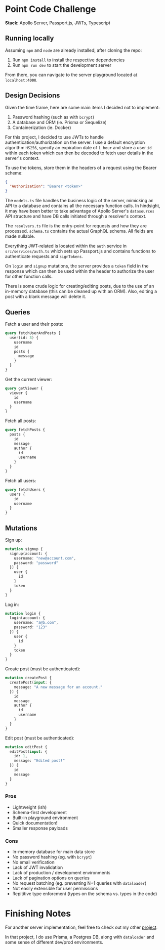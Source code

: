 # Point Code Challenge

**Stack**: Apollo Server, Passport.js, JWTs, Typescript

## Running locally
Assuming `npm` and `node` are already installed, after cloning the repo:
1. Run `npm install` to install the respective dependencies
2. Run `npm run dev` to start the development server

From there, you can navigate to the server playground located at `localhost:4000`.

## Design Decisions
Given the time frame, here are some main items I decided not to implement:
1. Password hashing (such as with `bcrypt`)
2. A database and ORM (ie. Prisma or Sequelize)
3. Containerization (ie. Docker)

For this project, I decided to use JWTs to handle authentication/authorization on the server. I use a default encryption algorithm `HS256`, specify an expiration date of `1 hour` and store a user `id` within each token which can then be decoded to fetch user details in the server's context. 

To use the tokens, store them in the headers of a request using the Bearer scheme: 
```json
{
  "Authorization": "Bearer <token>"
}
```

The `models.ts` file handles the business logic of the server, mimicking an API to a database and contains all the necessary function calls. In hindsight, it may have been better to take advantage of Apollo Server's `datasources` API structure and have DB calls initiated through a resolver's context.

The `resolvers.ts` file is the entry-point for requests and how they are processed. `schema.ts` contains the actual GraphQL schema. All fields are made nullable.

Everything JWT-related is located within the `auth` service in `src/services/auth.ts` which sets up Passport.js and contains functions to authenticate requests and `signTokens`.

On `login` and `signup` mutations, the server provides a `token` field in the response which can then be used within the header to authorize the user for other function calls.

There is some crude logic for creating/editing posts, due to the use of an in-memory database (this can be cleaned up with an ORM). Also, editing a post with a blank message will delete it.

## Queries
Fetch a user and their posts:
```graphql
query fetchUserAndPosts {
  user(id: 3) {
    username
    id 
    posts {
      message
    }
  }
}
```

Get the current viewer:
```graphql
query getViewer {
  viewer {
    id
    username
  }
}
```

Fetch all posts:
```graphql
query fetchPosts {
  posts {
    id
    message
    author {
      id
      username
    }
  }
}
```

Fetch all users:
```graphql
query fetchUsers {
  users {
    id
    username
  }
}
```

## Mutations
Sign up:
```graphql
mutation signup {
  signup(account: {
    username: "new@account.com",
    password: "password"
  }) {
    user {
      id 
    }
    token
  }
}
```

Log in:
```graphql
mutation login {
  login(account: {
    username: "a@b.com",
    password: "123"
  }) {
    user {
      id
    }
    token
  }
}
```

Create post (must be authenticated):
```graphql
mutation createPost {
  createPost(input: {
    message: "A new message for an account."
  }) {
    id
    message
    author {
      id
      username
    }
  }
}
```

Edit post (must be authenticated): 
```graphql
mutation editPost {
  editPost(input: {
    id: 1,
    message: "Edited post!"
  }) {
    id
    message
  }
}
```

### Pros
- Lightweight (ish)
- Schema-first development 
- Built-in playground environment
- Quick documentation!
- Smaller response payloads

###  Cons
- In-memory database for main data store
- No password hashing (eg. with `bcrypt`)
- No email verification
- Lack of JWT invalidation
- Lack of production / development environments
- Lack of pagination options on queries
- No request batching (eg. preventing N+1 queries with `dataloader`)
- Not easily extensible for user permissions
- Repititive type enforcment (types on the schema vs. types in the code)

# Finishing Notes
For another server implementation, feel free to check out my other [project](https://github.com/Kempo/realtime-orders).

In that project, I do use Prisma, a Postgres DB, along with `dataloader` and some sense of different dev/prod environments.